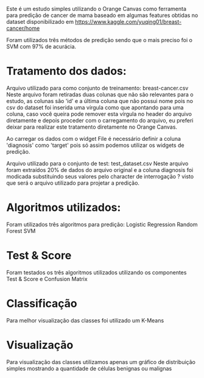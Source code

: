 Este é um estudo simples utilizando o Orange Canvas como ferramenta para predição de cancer de mama baseado
em algumas features obtidas no dataset disponibilizado em https://www.kaggle.com/yuqing01/breast-cancer/home

Foram utilizados três métodos de predição sendo que o mais preciso foi o SVM com 97% de acurácia.

# Tratamento dos dados:

Arquivo utilizado para como conjunto de treinamento: breast-cancer.csv
Neste arquivo foram retiradas duas colunas que não são  relevantes para o estudo, as colunas são 'id' e a última coluna que não possui nome pois
no csv do dataset foi inserida uma vírgula como que apontando para uma coluna, caso você queira pode remover esta vírgula
no header do arquivo diretamente e depois proceder com o carregamento do arquivo, eu preferi deixar para realizar este 
tratamento diretamente no Orange Canvas.

Ao carregar os dados com o widget File é necessário definir a coluna 'diagnosis' como 'target' pois só assim
podemos utilizar os widgets de predição.

Arquivo utilizado para o conjunto de test: test_dataset.csv
Neste arquivo foram extraídos 20% de dados do arquivo original e a coluna diagnosis foi modicada substituindo seus valores
pelo character de interrogação ? visto que será o arquivo utilizado para projetar a predição.


# Algoritmos utilizados:
Foram utilizados três algoritmos para predição:
Logistic Regression
Random Forest
SVM

# Test & Score
Foram testados os três algoritmos utilizados utilizando os componentes Test & Score e Confusion  Matrix

# Classificação
Para melhor visualização das classes foi utilizado um K-Means

# Visualização 
Para visualização das classes utilizamos apenas um gráfico de distribuição simples mostrando a quantidade de células
benignas ou malignas





